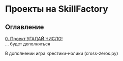 # Проекты на SkillFactory

## Оглавление  
[0. Проект УГАДАЙ ЧИСЛО!](/Project_0/)    
... будет дополняться 


В дополнении игра крестики-нолики (cross-zeros.py)
